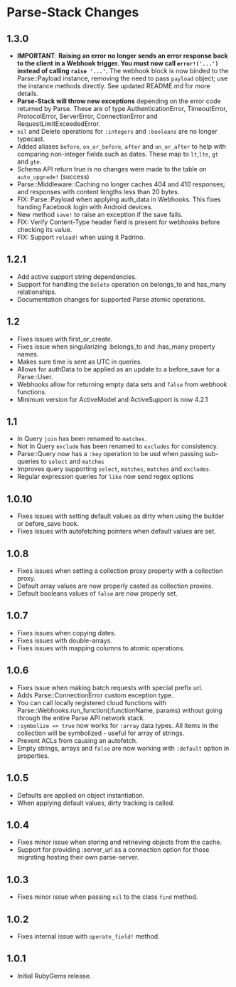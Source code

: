 # Parse-Stack Changes

1.3.0
-----------
- **IMPORTANT**: __Raising an error no longer sends an error response back to
the client in a Webhook trigger. You must now call `error!('...')` instead of
calling `raise '...'`.__ The webhook block is now binded to the Parse::Payload
instance, removing the need to pass `payload` object; use the instance methods directly.
See updated README.md for more details.
- **Parse-Stack will throw new exceptions** depending on the error code returned by Parse. These
are of type AuthenticationError, TimeoutError, ProtocolError, ServerError, ConnectionError and RequestLimitExceededError.
- `nil` and Delete operations for `:integers` and `:booleans` are no longer typecast.
- Added aliases `before`, `on_or_before`, `after` and `on_or_after` to help with
comparing non-integer fields such as dates. These map to `lt`,`lte`, `gt` and `gte`.
- Schema API return true is no changes were made to the table on `auto_upgrade!` (success)
- Parse::Middleware::Caching no longer caches 404 and 410 responses; and responses
with content lengths less than 20 bytes.
- FIX: Parse::Payload when applying auth_data in Webhooks. This fixes handing Facebook
login with Android devices.
- New method `save!` to raise an exception if the save fails.
- FIX: Verify Content-Type header field is present for webhooks before checking its value.
- FIX: Support `reload!` when using it Padrino.

1.2.1
-----------
- Add active support string dependencies.
- Support for handling the `Delete` operation on belongs_to
  and has_many relationships.
- Documentation changes for supported Parse atomic operations.

1.2
-----------
- Fixes issues with first_or_create.
- Fixes issue when singularizing :belongs_to and :has_many property names.
- Makes sure time is sent as UTC in queries.
- Allows for authData to be applied as an update to a before_save for a Parse::User.
- Webhooks allow for returning empty data sets and `false` from webhook functions.
- Minimum version for ActiveModel and ActiveSupport is now 4.2.1

1.1
-----------
- In Query `join` has been renamed to `matches`.
- Not In Query `exclude` has been renamed to `excludes` for consistency.
- Parse::Query now has a `:key` operation to be usd when passing sub-queries to `select` and `matches`
- Improves query supporting `select`, `matches`, `matches` and `excludes`.
- Regular expression queries for `like` now send regex options

1.0.10
-----------
- Fixes issues with setting default values as dirty when using the builder or before_save hook.
- Fixes issues with autofetching pointers when default values are set.

1.0.8
-----------
- Fixes issues when setting a collection proxy property with a collection proxy.
- Default array values are now properly casted as collection proxies.
- Default booleans values of `false` are now properly set.

1.0.7
-----------
- Fixes issues when copying dates.
- Fixes issues with double-arrays.
- Fixes issues with mapping columns to atomic operations.

1.0.6
-----------
- Fixes issue when making batch requests with special prefix url.
- Adds Parse::ConnectionError custom exception type.
- You can call locally registered cloud functions with
Parse::Webhooks.run_function(:functionName, params) without going through the
entire Parse API network stack.
- `:symbolize => true` now works for `:array` data types. All items in the collection
will be symbolized - useful for array of strings.
- Prevent ACLs from causing an autofetch.
- Empty strings, arrays and `false` are now working with `:default` option in properties.

1.0.5
-----------
- Defaults are applied on object instantiation.
- When applying default values, dirty tracking is called.

1.0.4
-----------
- Fixes minor issue when storing and retrieving objects from the cache.
- Support for providing :server_url as a connection option for those migrating hosting
  their own parse-server.

1.0.3
-----------
- Fixes minor issue when passing `nil` to the class `find` method.

1.0.2
-----------
- Fixes internal issue with `operate_field!` method.

1.0.1
-----------
- Initial RubyGems release.
